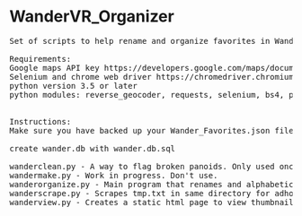 # WanderVR_Organizer
<pre>
Set of scripts to help rename and organize favorites in WanderVR

Requirements:
Google maps API key https://developers.google.com/maps/documentation/javascript/get-api-key
Selenium and chrome web driver https://chromedriver.chromium.org/downloads
python version 3.5 or later
python modules: reverse_geocoder, requests, selenium, bs4, pandas


Instructions:
Make sure you have backed up your Wander_Favorites.json file, and that a copy of it exists in the directory configured at the bottom of wanderorganize.py.

create wander.db with wander.db.sql

wanderclean.py - A way to flag broken panoids. Only used once in awhile to clear out deleted photospheres.
wandermake.py - Work in progress. Don't use.
wanderorganize.py - Main program that renames and alphabetically sorts Wander_Favorites.json in same directory. Make sure to create a backup!
wanderscrape.py - Scrapes tmp.txt in same directory for adhoc links. You can grab many links at once using network inspector in a browser and copying HAR text. Can also parse streetviewfun.com.
wanderview.py - Creates a static html page to view thumbnails / links to favorites. Needs more work to be useful.

</pre>
